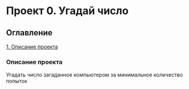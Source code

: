 # Проект 0. Угадай число 

## Оглавление 
[1. Описание проекта](https://github.com/Anturui/sf_data_science/blob/main/project_0/readme.md#Описание-проекта)



### Описание проекта  
Угадать число загаданное компьютером за минимальное количество попыток